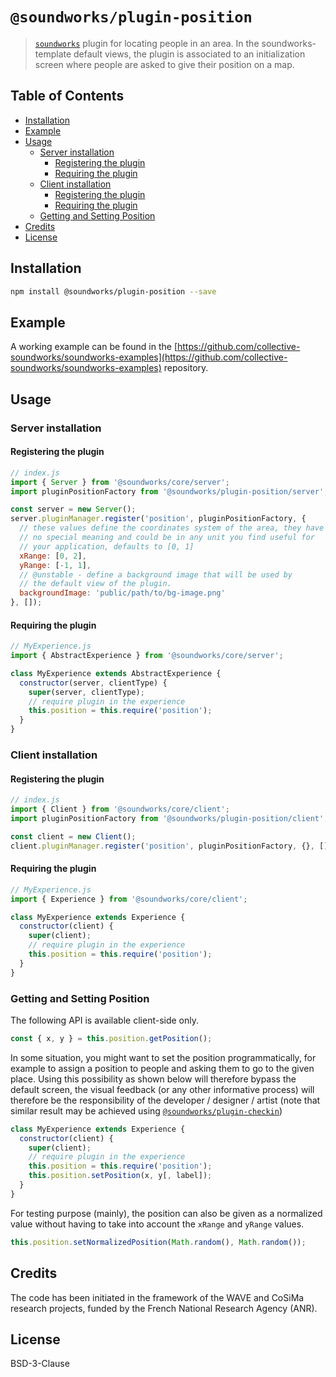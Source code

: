 # `@soundworks/plugin-position`

> [`soundworks`](https://github.com/collective-soundworks/soundworks) plugin for locating people in an area. In the soundworks-template default views, the plugin is associated to an initialization screen where people are asked to give their position on a map.

## Table of Contents

<!-- toc -->

- [Installation](#installation)
- [Example](#example)
- [Usage](#usage)
  * [Server installation](#server-installation)
    + [Registering the plugin](#registering-the-plugin)
    + [Requiring the plugin](#requiring-the-plugin)
  * [Client installation](#client-installation)
    + [Registering the plugin](#registering-the-plugin-1)
    + [Requiring the plugin](#requiring-the-plugin-1)
  * [Getting and Setting Position](#getting-and-setting-position)
- [Credits](#credits)
- [License](#license)

<!-- tocstop -->

## Installation

```sh
npm install @soundworks/plugin-position --save
```

## Example

A working example can be found in the [https://github.com/collective-soundworks/soundworks-examples](https://github.com/collective-soundworks/soundworks-examples) repository.

## Usage

### Server installation

#### Registering the plugin

```js
// index.js
import { Server } from '@soundworks/core/server';
import pluginPositionFactory from '@soundworks/plugin-position/server';

const server = new Server();
server.pluginManager.register('position', pluginPositionFactory, {
  // these values define the coordinates system of the area, they have
  // no special meaning and could be in any unit you find useful for
  // your application, defaults to [0, 1]
  xRange: [0, 2],
  yRange: [-1, 1],
  // @unstable - define a background image that will be used by
  // the default view of the plugin.
  backgroundImage: 'public/path/to/bg-image.png'
}, []);
```

#### Requiring the plugin

```js
// MyExperience.js
import { AbstractExperience } from '@soundworks/core/server';

class MyExperience extends AbstractExperience {
  constructor(server, clientType) {
    super(server, clientType);
    // require plugin in the experience
    this.position = this.require('position');
  }
}
```

### Client installation

#### Registering the plugin

```js
// index.js
import { Client } from '@soundworks/core/client';
import pluginPositionFactory from '@soundworks/plugin-position/client';

const client = new Client();
client.pluginManager.register('position', pluginPositionFactory, {}, []);
```

#### Requiring the plugin

```js
// MyExperience.js
import { Experience } from '@soundworks/core/client';

class MyExperience extends Experience {
  constructor(client) {
    super(client);
    // require plugin in the experience
    this.position = this.require('position');
  }
}
```

### Getting and Setting Position

The following API is available client-side only.

```js
const { x, y } = this.position.getPosition();
```

In some situation, you might want to set the position programmatically, for example to assign a position to people and asking them to go to the given place. Using this possibility as shown below will therefore bypass the default screen, the visual feedback (or any other informative process) will therefore be the responsibility of the developer / designer / artist (note that similar result may be achieved using [`@soundworks/plugin-checkin`](https://github.com/collective-soundworks/soundworks-plugin-checkin))

```js
class MyExperience extends Experience {
  constructor(client) {
    super(client);
    // require plugin in the experience
    this.position = this.require('position');
    this.position.setPosition(x, y[, label]);
  }
}
```

For testing purpose (mainly), the position can also be given as a normalized value without having to take into account the `xRange` and `yRange` values.

```js
this.position.setNormalizedPosition(Math.random(), Math.random());
```

## Credits

The code has been initiated in the framework of the WAVE and CoSiMa research projects, funded by the French National Research Agency (ANR).

## License

BSD-3-Clause

